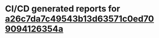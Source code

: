# CI/CD generated reports for [a26c7da7c49543b13d63571c0ed709094126354a](https://github.com/hydephp/develop/commit/a26c7da7c49543b13d63571c0ed709094126354a)
